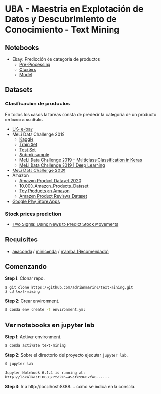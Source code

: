 # UBA - Maestria en Explotación de Datos y Descubrimiento de Conocimiento - Text Mining


## Notebooks

* Ebay: Predicción de categoria de productos
   * [Pre-Processing](https://github.com/magistery-tps/text-mining/blob/master/notebooks/ebay-prepprocessing.ipynb)
   * [Clusters](https://github.com/magistery-tps/text-mining/blob/master/notebooks/ebay-clusters.ipynb)
   * [Model](https://github.com/magistery-tps/text-mining/blob/master/notebooks/ebay-model.ipynb)


## Datasets

### Clasificacion de productos

En todos los casos la tareas consta de predecir la categoria de un producto en base a su título.

* [UK- e-bay](https://data.world/opensnippets/ebay-uk-products-dataset)
* MeLi Data Challenge 2019
    * [Kaggle](https://www.kaggle.com/datasets/abugim/meli-data-challenge-2019)
    * [Train Set](https://meli-data-challenge.s3.amazonaws.com/train.csv.gz)
    * [Test Set](https://meli-data-challenge.s3.amazonaws.com/test.csv)
    * [Submit sample](https://meli-data-challenge.s3.amazonaws.com/sample_submission.csv)
    * [MeLi Data Challenge 2019 – Multiclass Classification in Keras](https://eduardofv.com/2019/10/04/meli-data-challenge-2019-multiclass-classification-in-keras/)
    * [MeLi Data Challenge 2019 | Deep Learning](https://github.com/mlacosta/MeLi-Data-Challenge-2019)
* [MeLi Data Challenge 2020](https://www.kaggle.com/datasets/marlesson/meli-data-challenge-2020)
* Amazon
    * [Amazon Product Dataset 2020](https://www.kaggle.com/datasets/promptcloud/amazon-product-dataset-2020)
    * [10,000_Amazon_Products_Dataset](https://www.kaggle.com/datasets/nguyenngocphung/10000-amazon-products-dataset)
    * [Toy Products on Amazon](https://www.kaggle.com/datasets/PromptCloudHQ/toy-products-on-amazon)
    * [Amazon Product Reviews Dataset](https://www.kaggle.com/datasets/promptcloud/amazon-product-reviews-dataset)
* [Google Play Store Apps](https://www.kaggle.com/datasets/lava18/google-play-store-apps)
 
### Stock prices prediction

* [Two Sigma: Using News to Predict Stock Movements](https://www.kaggle.com/competitions/two-sigma-financial-news/rules)


## Requisitos

* [anaconda](https://www.anaconda.com/products/individual) / [miniconda](https://docs.conda.io/en/latest/miniconda.html) / [mamba (Recomendado)](https://github.com/mamba-org/mamba)

## Comenzando

**Step 1**: Clonar repo.

```bash
$ git clone https://github.com/adrianmarino/text-mining.git
$ cd text-mining
```

**Step 2**: Crear environment.

```bash
$ conda env create -f environment.yml
```

## Ver notebooks en jupyter lab

**Step 1**: Activar environment.

```bash
$ conda activate text-mining
```

**Step 2**: Sobre el directorio del proyecto ejecutar `jupyter lab`.

```bash
$ jupyter lab

Jupyter Notebook 6.1.4 is running at:
http://localhost:8888/?token=45efe99607fa6......
```

**Step 3**: Ir a http://localhost:8888.... como se indica en la consola.

